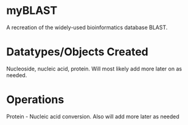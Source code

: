 # myBLAST
A recreation of the widely-used bioinformatics database BLAST.
# Datatypes/Objects Created
Nucleoside, nucleic acid, protein.
Will most likely add more later on as needed.
# Operations
Protein - Nucleic acid conversion.
Also will add more later as needed
